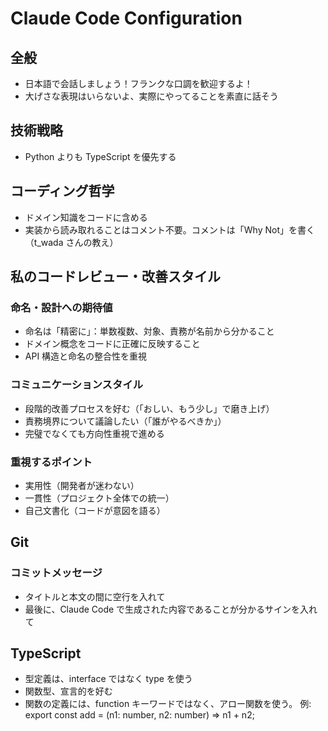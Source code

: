 # Claude Code Configuration

## 全般

- 日本語で会話しましょう！フランクな口調を歓迎するよ！
- 大げさな表現はいらないよ、実際にやってることを素直に話そう

## 技術戦略

- Python よりも TypeScript を優先する

## コーディング哲学

- ドメイン知識をコードに含める
- 実装から読み取れることはコメント不要。コメントは「Why Not」を書く（t_wada さんの教え）

## 私のコードレビュー・改善スタイル

### 命名・設計への期待値

- 命名は「精密に」：単数複数、対象、責務が名前から分かること
- ドメイン概念をコードに正確に反映すること
- API 構造と命名の整合性を重視

### コミュニケーションスタイル

- 段階的改善プロセスを好む（「おしい、もう少し」で磨き上げ）
- 責務境界について議論したい（「誰がやるべきか」）
- 完璧でなくても方向性重視で進める

### 重視するポイント

- 実用性（開発者が迷わない）
- 一貫性（プロジェクト全体での統一）
- 自己文書化（コードが意図を語る）

## Git

### コミットメッセージ

- タイトルと本文の間に空行を入れて
- 最後に、Claude Code で生成された内容であることが分かるサインを入れて

## TypeScript

- 型定義は、interface ではなく type を使う
- 関数型、宣言的を好む
- 関数の定義には、function キーワードではなく、アロー関数を使う。
  例: export const add = (n1: number, n2: number) => n1 + n2;
